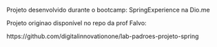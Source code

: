 <p>Projeto desenvolvido durante o bootcamp: SpringExperience na Dio.me</p>
<p>Projeto originao disponível no repo da prof Falvo:</p>
<p>https://github.com/digitalinnovationone/lab-padroes-projeto-spring</p>
